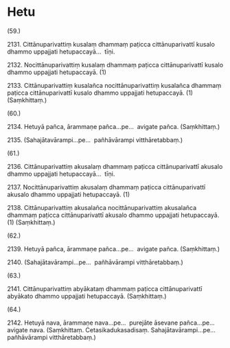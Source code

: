 # Hetu

(59.)

2131\. Cittānuparivattiṃ kusalaṃ dhammaṃ paṭicca cittānuparivattī kusalo dhammo uppajjati hetupaccayā…  tīṇi.

2132\. Nocittānuparivattiṃ kusalaṃ dhammaṃ paṭicca cittānuparivattī kusalo dhammo uppajjati hetupaccayā. (1)

2133\. Cittānuparivattiṃ kusalañca nocittānuparivattiṃ kusalañca dhammaṃ paṭicca cittānuparivattī kusalo dhammo uppajjati hetupaccayā. (1) (Saṃkhittaṃ.)

(60.)

2134\. Hetuyā pañca, ārammaṇe pañca…pe…  avigate pañca. (Saṃkhittaṃ.)

2135\. (Sahajātavārampi…pe…  pañhāvārampi vitthāretabbaṃ.)

(61.)

2136\. Cittānuparivattiṃ akusalaṃ dhammaṃ paṭicca cittānuparivattī akusalo dhammo uppajjati hetupaccayā…  tīṇi.

2137\. Nocittānuparivattiṃ akusalaṃ dhammaṃ paṭicca cittānuparivattī akusalo dhammo uppajjati hetupaccayā. (1)

2138\. Cittānuparivattiṃ akusalañca nocittānuparivattiṃ akusalañca dhammaṃ paṭicca cittānuparivattī akusalo dhammo uppajjati hetupaccayā. (1) (Saṃkhittaṃ.)

(62.)

2139\. Hetuyā pañca, ārammaṇe pañca…pe…  avigate pañca. (Saṃkhittaṃ.)

2140\. (Sahajātavārampi…pe…  pañhāvārampi vitthāretabbaṃ.)

(63.)

2141\. Cittānuparivattiṃ abyākataṃ dhammaṃ paṭicca cittānuparivattī abyākato dhammo uppajjati hetupaccayā. (Saṃkhittaṃ.)

(64.)

2142\. Hetuyā nava, ārammaṇe nava…pe…  purejāte āsevane pañca…pe…  avigate nava. (Saṃkhittaṃ. Cetasikadukasadisaṃ. Sahajātavārampi…pe…  pañhāvārampi vitthāretabbaṃ.)
